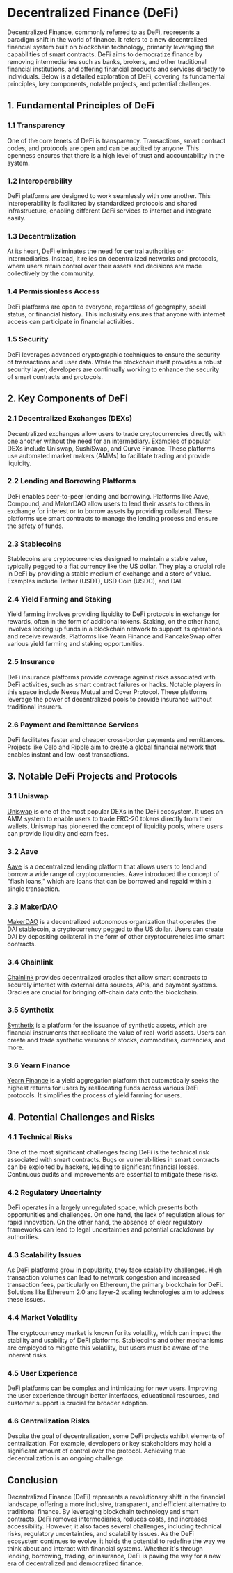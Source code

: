 # Decentralized Finance (DeFi)

Decentralized Finance, commonly referred to as DeFi, represents a paradigm shift in the world of finance. It refers to a new decentralized financial system built on blockchain technology, primarily leveraging the capabilities of smart contracts. DeFi aims to democratize finance by removing intermediaries such as banks, brokers, and other traditional financial institutions, and offering financial products and services directly to individuals. Below is a detailed exploration of DeFi, covering its fundamental principles, key components, notable projects, and potential challenges.

## 1. Fundamental Principles of DeFi

### 1.1 Transparency
One of the core tenets of DeFi is transparency. Transactions, smart contract codes, and protocols are open and can be audited by anyone. This openness ensures that there is a high level of trust and accountability in the system.

### 1.2 Interoperability
DeFi platforms are designed to work seamlessly with one another. This interoperability is facilitated by standardized protocols and shared infrastructure, enabling different DeFi services to interact and integrate easily.

### 1.3 Decentralization
At its heart, DeFi eliminates the need for central authorities or intermediaries. Instead, it relies on decentralized networks and protocols, where users retain control over their assets and decisions are made collectively by the community.

### 1.4 Permissionless Access
DeFi platforms are open to everyone, regardless of geography, social status, or financial history. This inclusivity ensures that anyone with internet access can participate in financial activities.

### 1.5 Security
DeFi leverages advanced cryptographic techniques to ensure the security of transactions and user data. While the blockchain itself provides a robust security layer, developers are continually working to enhance the security of smart contracts and protocols.

## 2. Key Components of DeFi

### 2.1 Decentralized Exchanges (DEXs)
Decentralized exchanges allow users to trade cryptocurrencies directly with one another without the need for an intermediary. Examples of popular DEXs include Uniswap, SushiSwap, and Curve Finance. These platforms use automated market makers (AMMs) to facilitate trading and provide liquidity.

### 2.2 Lending and Borrowing Platforms
DeFi enables peer-to-peer lending and borrowing. Platforms like Aave, Compound, and MakerDAO allow users to lend their assets to others in exchange for interest or to borrow assets by providing collateral. These platforms use smart contracts to manage the lending process and ensure the safety of funds.

### 2.3 Stablecoins
Stablecoins are cryptocurrencies designed to maintain a stable value, typically pegged to a fiat currency like the US dollar. They play a crucial role in DeFi by providing a stable medium of exchange and a store of value. Examples include Tether (USDT), USD Coin (USDC), and DAI.

### 2.4 Yield Farming and Staking
Yield farming involves providing liquidity to DeFi protocols in exchange for rewards, often in the form of additional tokens. Staking, on the other hand, involves locking up funds in a blockchain network to support its operations and receive rewards. Platforms like Yearn Finance and PancakeSwap offer various yield farming and staking opportunities.

### 2.5 Insurance
DeFi insurance platforms provide coverage against risks associated with DeFi activities, such as smart contract failures or hacks. Notable players in this space include Nexus Mutual and Cover Protocol. These platforms leverage the power of decentralized pools to provide insurance without traditional insurers.

### 2.6 Payment and Remittance Services
DeFi facilitates faster and cheaper cross-border payments and remittances. Projects like Celo and Ripple aim to create a global financial network that enables instant and low-cost transactions.

## 3. Notable DeFi Projects and Protocols

### 3.1 Uniswap
[Uniswap](https://uniswap.org/) is one of the most popular DEXs in the DeFi ecosystem. It uses an AMM system to enable users to trade ERC-20 tokens directly from their wallets. Uniswap has pioneered the concept of liquidity pools, where users can provide liquidity and earn fees.

### 3.2 Aave
[Aave](https://aave.com/) is a decentralized lending platform that allows users to lend and borrow a wide range of cryptocurrencies. Aave introduced the concept of "flash loans," which are loans that can be borrowed and repaid within a single transaction.

### 3.3 MakerDAO
[MakerDAO](https://makerdao.com/) is a decentralized autonomous organization that operates the DAI stablecoin, a cryptocurrency pegged to the US dollar. Users can create DAI by depositing collateral in the form of other cryptocurrencies into smart contracts.

### 3.4 Chainlink
[Chainlink](https://chain.link/) provides decentralized oracles that allow smart contracts to securely interact with external data sources, APIs, and payment systems. Oracles are crucial for bringing off-chain data onto the blockchain.

### 3.5 Synthetix
[Synthetix](https://www.synthetix.io/) is a platform for the issuance of synthetic assets, which are financial instruments that replicate the value of real-world assets. Users can create and trade synthetic versions of stocks, commodities, currencies, and more.

### 3.6 Yearn Finance
[Yearn Finance](https://yearn.finance/) is a yield aggregation platform that automatically seeks the highest returns for users by reallocating funds across various DeFi protocols. It simplifies the process of yield farming for users.

## 4. Potential Challenges and Risks

### 4.1 Technical Risks
One of the most significant challenges facing DeFi is the technical risk associated with smart contracts. Bugs or vulnerabilities in smart contracts can be exploited by hackers, leading to significant financial losses. Continuous audits and improvements are essential to mitigate these risks.

### 4.2 Regulatory Uncertainty
DeFi operates in a largely unregulated space, which presents both opportunities and challenges. On one hand, the lack of regulation allows for rapid innovation. On the other hand, the absence of clear regulatory frameworks can lead to legal uncertainties and potential crackdowns by authorities.

### 4.3 Scalability Issues
As DeFi platforms grow in popularity, they face scalability challenges. High transaction volumes can lead to network congestion and increased transaction fees, particularly on Ethereum, the primary blockchain for DeFi. Solutions like Ethereum 2.0 and layer-2 scaling technologies aim to address these issues.

### 4.4 Market Volatility
The cryptocurrency market is known for its volatility, which can impact the stability and usability of DeFi platforms. Stablecoins and other mechanisms are employed to mitigate this volatility, but users must be aware of the inherent risks.

### 4.5 User Experience
DeFi platforms can be complex and intimidating for new users. Improving the user experience through better interfaces, educational resources, and customer support is crucial for broader adoption.

### 4.6 Centralization Risks
Despite the goal of decentralization, some DeFi projects exhibit elements of centralization. For example, developers or key stakeholders may hold a significant amount of control over the protocol. Achieving true decentralization is an ongoing challenge.

## Conclusion

Decentralized Finance (DeFi) represents a revolutionary shift in the financial landscape, offering a more inclusive, transparent, and efficient alternative to traditional finance. By leveraging blockchain technology and smart contracts, DeFi removes intermediaries, reduces costs, and increases accessibility. However, it also faces several challenges, including technical risks, regulatory uncertainties, and scalability issues. As the DeFi ecosystem continues to evolve, it holds the potential to redefine the way we think about and interact with financial systems. Whether it's through lending, borrowing, trading, or insurance, DeFi is paving the way for a new era of decentralized and democratized finance.